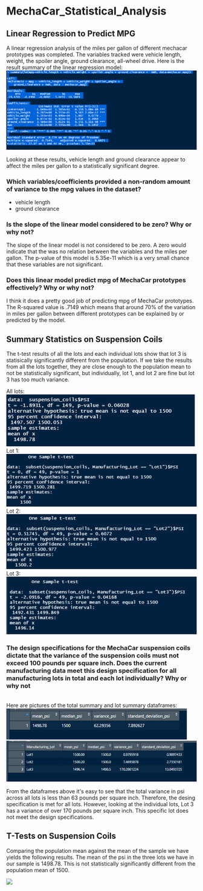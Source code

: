 # MechaCar_Statistical_Analysis

## Linear Regression to Predict MPG

A linear regression analysis of the miles per gallon of different mechacar prototypes was completed. The variables tracked were vehicle length, weight, the spoiler angle, ground clearance, all-wheel drive. Here is the result summary of the linear regression model:
<img src = "https://github.com/AaronAKTX/MechaCar_Statistical_Analysis/blob/main/resources/MechaCar_MPG_Summary.PNG">

Looking at these results, vehicle length and ground clearance appear to affect the miles per gallon to a statistically significant degree.

### Which variables/coefficients provided a non-random amount of variance to the mpg values in the dataset?
- vehicle length
- ground clearance 
### Is the slope of the linear model considered to be zero? Why or why not?
The slope of the linear model is not considered to be zero. A zero would indicate that the was no relation between the variables and the miles per gallon. The p-value of this model is 5.35e-11 which is a very small chance that these variables are not significant.
### Does this linear model predict mpg of MechaCar prototypes effectively? Why or why not?
I think it does a pretty good job of predicting mpg of MechaCar prototypes. The R-squared value is .7149 which means that around 70% of the variation in miles per gallon between different prototypes can be explained by or predicted by the model.

## Summary Statistics on Suspension Coils

The t-test results of all the lots and each individual lots show that lot 3 is statisically significantly different from the population. If we take the results from all the lots together, they are close enough to the population mean to not be statistically significant, but individually, lot 1, and lot 2 are fine but lot 3 has too much variance.

All lots: <br />
<img src = https://github.com/AaronAKTX/MechaCar_Statistical_Analysis/blob/main/resources/t.test_all.PNG>
<br />
Lot 1:<br />
<img src = https://github.com/AaronAKTX/MechaCar_Statistical_Analysis/blob/main/resources/t.test_lot1.PNG>
<br />
Lot 2:<br />
<img src = https://github.com/AaronAKTX/MechaCar_Statistical_Analysis/blob/main/resources/t.test_lot2.PNG>
<br />
Lot 3:<br />
<img src = https://github.com/AaronAKTX/MechaCar_Statistical_Analysis/blob/main/resources/t.test_lot3.PNG>
<br />
### The design specifications for the MechaCar suspension coils dictate that the variance of the suspension coils must not exceed 100 pounds per square inch. Does the current manufacturing data meet this design specification for all manufacturing lots in total and each lot individually? Why or why not 
<br />
Here are pictures of the total summary and lot summary dataframes:<br />
<img src = "https://github.com/AaronAKTX/MechaCar_Statistical_Analysis/blob/main/resources/total_summary.PNG"><br />
<img src = "https://github.com/AaronAKTX/MechaCar_Statistical_Analysis/blob/main/resources/lot_summary.PNG"><br />

From the dataframes above it's easy to see that the total variance in psi across all lots  is less than 63 pounds per square inch. Therefore, the desing specification is met for all lots. However, looking at the individual lots, Lot 3 has a variance of over 170 pounds per square inch. This specific lot does not meet the design specifications.

## T-Tests on Suspension Coils

Comparing the population mean against the mean of the sample we have yields the following results.
The mean of the psi in the three lots we have in our sample is 1498.78. This is not statistically significantly different from the population mean of 1500.

<img src = "https://github.com/AaronAKTX/MechaCar_Statistical_Analysis/blob/main/resources/t.test-all.PNG"><br />


